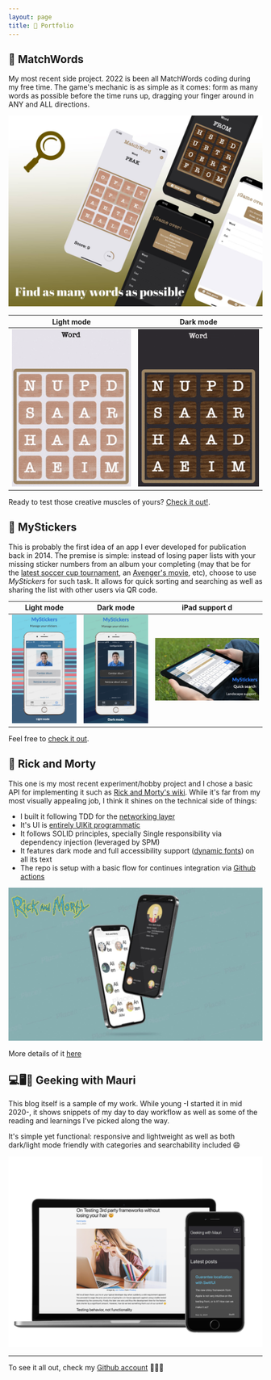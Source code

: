 ```yaml
---
layout: page
title: 💼 Portfolio
---
```

[MatchWordMarketing]: /assets/portfolio/MatchWord/matchword_maketing.jpg
[MatchWordLight]: /assets/portfolio/MatchWord/pathAnimatedLight.gif?style=centerme
[MatchWordDark]: /assets/portfolio/MatchWord/pathAnimatedDark.gif?style=centerme
[MyStickersLight]: /assets/portfolio/MyStickers/light.jpg
[MyStickersDark]: /assets/portfolio/MyStickers/dark.jpg
[iPad]: /assets/portfolio/MyStickers/iPad.jpg
[RickAndMortyImage]: /assets/portfolio/RickAndMorty/RickAndMorty.jpg
[blogImage]: /assets/portfolio/Blog/cover.png

[mw]: https://apps.apple.com/us/app/matchwords-build-words/id1612434602
[stickers]: https://apps.apple.com/us/app/mystickers/id884352968
[avengers]: https://collectibles.panini.co.uk/editorial/road-to-avengers-endgame-sticker-collection.html
[soccer]: http://collectibles.panini.uy/editorial/album-conmebol-copa-america-2021-preview.html
[wikis]: https://rickandmortyapi.com
[network]: https://github.com/GeekingwithMauri/MauriNet
[spmUI]: https://github.com/GeekingwithMauri/MauriKit
[rickAndMorty]: https://github.com/mchirino89/RickAndMorty
[dynamic]: https://developer.apple.com/design/human-interface-guidelines/ios/visual-design/typography/
[ci]: https://github.com/features/actions
[RMRepo]: https://github.com/mchirino89/RickAndMorty

## 📱 MatchWords

My most recent side project. 2022 is been all MatchWords coding during my free time. The game's mechanic is as simple as it comes: form as many words as possible before the time runs up, dragging your finger around in ANY and ALL directions.

![Match word marketing][MatchWordMarketing]

| Light mode           | Dark mode          |
|----------------------|--------------------|
| ![light mode][MatchWordLight] | ![Dark mode][MatchWordDark] |

Ready to test those creative muscles of yours? [Check it out!][mw].

## 📱 MyStickers

This is probably the first idea of an app I ever developed for publication back in 2014. The premise is simple: instead of losing paper lists with your missing sticker numbers from an album your completing (may that be for the [latest soccer cup tournament][soccer], an [Avenger's movie][avengers], etc), choose to use _MyStickers_ for such task. It allows for quick sorting and searching as well as sharing the list with other users via QR code.

| Light mode           | Dark mode          | iPad support             d |
|----------------------|--------------------|--------------------------|
| ![light mode][MyStickersLight] | ![Dark mode][MyStickersDark] | ![iPad support][iPad]    |

Feel free to [check it out][stickers].

## 📱 Rick and Morty

This one is my most recent experiment/hobby project and I chose a basic API for implementing it such as [Rick and Morty's wiki][wikis]. While it's far from my most visually appealing job, I think it shines on the technical side of things:

- I built it following TDD for the [networking layer][network]
- It's UI is [entirely UIKit programmatic][spmUI] 
- It follows SOLID principles, specially Single responsibility via dependency injection (leveraged by SPM)
- It features dark mode and full accessibility support ([dynamic fonts][dynamic]) on all its text
- The repo is setup with a basic flow for continues integration via [Github actions][ci]

![Rick and Morty][RickAndMortyImage]

More details of it [here][RMRepo]

## 💻🖥📱 Geeking with Mauri

This blog itself is a sample of my work. While young -I started it in mid 2020-, it shows snippets of my day to day workflow as well as some of the reading and learnings I've picked along the way.

It's simple yet functional: responsive and lightweight as well as both dark/light mode friendly with categories and searchability included 😄

![blog cover][blogImage]

---

To see it all out, check my [Github account](https://github.com/mchirino89) 👨🏽‍💻